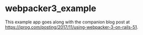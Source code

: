 # webpacker3_example

This example app goes along with the companion blog post at https://iprog.com/posting/2017/11/using-webpacker-3-on-rails-51.
